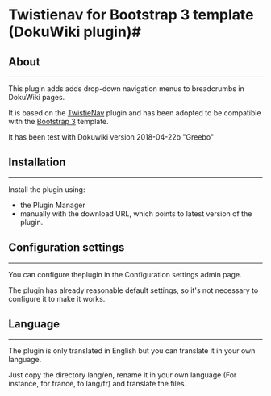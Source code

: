 
# Twistienav for Bootstrap 3 template (DokuWiki plugin)#

## About
---
This plugin adds adds drop-down navigation menus to breadcrumbs in DokuWiki pages.

It is based on the [TwistieNav](https://www.dokuwiki.org/plugin:twistienav) plugin 
and has been adopted to be compatible with the [Bootstrap 3](https://www.dokuwiki.org/template:bootstrap3) template.

It has been test with Dokuwiki version 2018-04-22b "Greebo"

## Installation
---
Install the plugin using:

* the Plugin Manager
* manually with the download URL, which points to latest version of the plugin.

## Configuration settings
---
You can configure theplugin in the Configuration settings admin page.

The plugin has already reasonable default settings, so it's not necessary to configure it to make it works.

## Language
---
The plugin is only translated in English but you can translate it in your own language.

Just copy the directory lang/en, rename it in your own language (For instance, for france, to lang/fr) and translate the files.